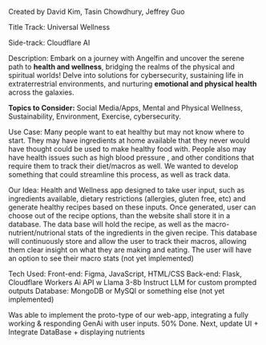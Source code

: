 Created by David Kim, Tasin Chowdhury, Jeffrey Guo

Title Track: Universal Wellness

Side-track: Cloudflare AI

Description: Embark on a journey with Angelfin and uncover the serene path to **health and wellness**, bridging the realms of the physical and spiritual worlds! 
Delve into solutions for cybersecurity, sustaining life in extraterrestrial environments, and nurturing **emotional and physical health** across the galaxies.

**Topics to Consider:**
Social Media/Apps, Mental and Physical Wellness, Sustainability, Environment, Exercise, cybersecurity.

Use Case:
Many people want to eat healthy but may not know where to start. 
They may have ingredients at home available that they never would have thought could be used to make healthy food with.
People also may have health issues such as high blood pressure , and other conditions that require them to track their diet/macros as well.
We wanted to develop something that could streamline this process, as well as track data.

Our Idea:
Health and Wellness app designed to take user input, such as ingredients available, dietary restrictions (allergies, gluten free, etc) 
and generate healthy recipes based on these inputs.
Once generated, user can choose out of the recipe options, than the website shall store it in a database. 
The data base will hold the recipe, as well as the macro-nutrient/nutrional stats of the ingredients in the given recipe. 
This database will continuously store and allow the user to track their macros, allowing them clear insight on what they are making and eating.
The user will have an option to see their macro stats (not yet implemented)

Tech Used:
Front-end: Figma, JavaScript, HTML/CSS 
Back-end: Flask, Cloudflare Workers Ai API w Llama 3-8b Instruct LLM for custom prompted outputs
Database: MongoDB or MySQl or something else (not yet implemented)

Was able to implement the proto-type of our web-app, integrating a fully working & responding GenAi with user inputs. 50% Done. 
Next, update UI + Integrate DataBase + displaying nutrients


